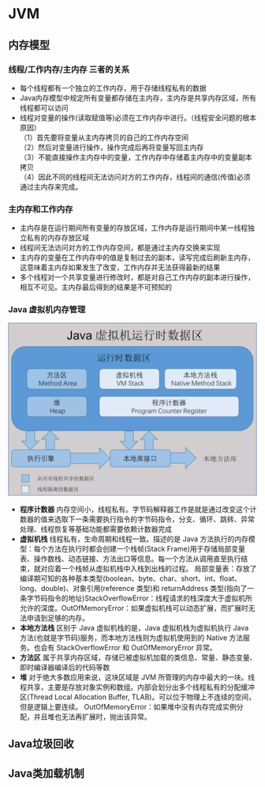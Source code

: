 
# JVM

## 内存模型

### 线程/工作内存/主内存 三者的关系
* 每个线程都有一个独立的工作内存，用于存储线程私有的数据
* Java内存模型中规定所有变量都存储在主内存，主内存是共享内存区域，所有线程都可以访问
* 线程对变量的操作(读取赋值等)必须在工作内存中进行。（线程安全问题的根本原因）  
（1）首先要将变量从主内存拷贝的自己的工作内存空间  
（2）然后对变量进行操作，操作完成后再将变量写回主内存  
（3）不能直接操作主内存中的变量，工作内存中存储着主内存中的变量副本拷贝  
（4）因此不同的线程间无法访问对方的工作内存，线程间的通信(传值)必须通过主内存来完成。

### 主内存和工作内存
* 主内存是在运行期间所有变量的存放区域，工作内存是运行期间中某一线程独立私有的内存存放区域
* 线程间无法访问对方的工作内存空间，都是通过主内存交换来实现
* 主内存的变量在工作内存中的值是复制过去的副本，读写完成后刷新主内存，这意味着主内存如果发生了改变，工作内存并无法获得最新的结果
* 多个线程对一个共享变量进行修改时，都是对自己工作内存的副本进行操作，相互不可见。主内存最后得到的结果是不可预知的 
### Java 虚拟机内存管理
![image](https://raw.githubusercontent.com/viviant1224/Android-Knowledge-System/main/images/Java/JVM/jvm1.webp)  
* **程序计数器**
内存空间小，线程私有。字节码解释器工作是就是通过改变这个计数器的值来选取下一条需要执行指令的字节码指令，分支、循环、跳转、异常处理、线程恢复等基础功能都需要依赖计数器完成
* **虚拟机栈**
线程私有，生命周期和线程一致。描述的是 Java 方法执行的内存模型：每个方法在执行时都会创建一个栈帧(Stack Frame)用于存储局部变量表、操作数栈、动态链接、方法出口等信息。每一个方法从调用直至执行结束，就对应着一个栈帧从虚拟机栈中入栈到出栈的过程。  局部变量表：存放了编译期可知的各种基本类型(boolean、byte、char、short、int、float、long、double)、对象引用(reference 类型)和 returnAddress 类型(指向了一条字节码指令的地址)StackOverflowError：线程请求的栈深度大于虚拟机所允许的深度。OutOfMemoryError：如果虚拟机栈可以动态扩展，而扩展时无法申请到足够的内存。
* **本地方法栈**
区别于 Java 虚拟机栈的是，Java 虚拟机栈为虚拟机执行 Java 方法(也就是字节码)服务，而本地方法栈则为虚拟机使用到的 Native 方法服务。也会有 StackOverflowError 和 OutOfMemoryError 异常。
* **方法区**
属于共享内存区域，存储已被虚拟机加载的类信息、常量、静态变量、即时编译器编译后的代码等数
* **堆**
对于绝大多数应用来说，这块区域是 JVM 所管理的内存中最大的一块。线程共享，主要是存放对象实例和数组。内部会划分出多个线程私有的分配缓冲区(Thread Local Allocation Buffer, TLAB)。可以位于物理上不连续的空间，但是逻辑上要连续。  OutOfMemoryError：如果堆中没有内存完成实例分配，并且堆也无法再扩展时，抛出该异常。




## Java垃圾回收

## Java类加载机制
